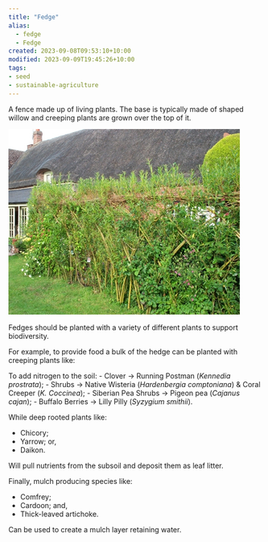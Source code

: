 ```yaml
---
title: "Fedge"
alias:
  - fedge
  - Fedge
created: 2023-09-08T09:53:10+10:00
modified: 2023-09-09T19:45:26+10:00
tags:
- seed
- sustainable-agriculture
---
```


A fence made up of living plants. The base is typically made of shaped willow and creeping plants are grown over the top of it.

![A photo of a mature living willow fedge](imgs/fedge.png)

Fedges should be planted with a variety of different plants to support biodiversity.

For example, to provide food a bulk of the hedge can be planted with creeping plants like:

To add nitrogen to the soil: 
	- Clover → Running Postman (*Kennedia prostrata*);
	- Shrubs → Native Wisteria (*Hardenbergia comptoniana*) & Coral Creeper (*K. Coccinea*);
	- Siberian Pea Shrubs → Pigeon pea (*Cajanus cajan*);
	- Buffalo Berries → Lilly Pilly (*Syzygium smithii*).

While deep rooted plants like:
- Chicory;
- Yarrow; or,
- Daikon.

Will pull nutrients from the subsoil and deposit them as leaf litter.

Finally, mulch producing species like:
- Comfrey;
- Cardoon; and,
- Thick-leaved artichoke.

Can be used to create a mulch layer retaining water.

